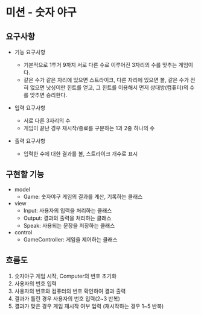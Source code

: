 # 미션 - 숫자 야구

## 요구사항
+ 기능 요구사항
    + 기본적으로 1투거 9까지 서로 다른 수로 이루어진 3자리의 수를 맞추는 게임이다.
    + 같은 수가 같은 자리에 있으면 스트라이크, 다른 자리에 있으면 볼, 같은 수가 전혀 없으면 낫싱이란 힌트를 얻고, 그 힌트를 이용해서 먼저 상대방(컴퓨터)의 수를 맞추면 승리한다.

+ 입력 요구사항
    + 서로 다른 3자리의 수
    + 게임이 끝난 경우 재시작/종료를 구분하는 1과 2중 하나의 수

+ 출력 요구사항
    + 입력한 수에 대한 결과를 볼, 스트라이크 개수로 표시

## 구현할 기능

+ model
  + Game: 숫자야구 게임의 결과를 계산, 기록하는 클래스
+ view
  + Input: 사용자의 입력을 처리하는 클래스 
  + Output: 결과의 출력을 처리하는 클래스
  + Speak: 사용되는 문장을 저장하는 클래스
+ control
  + GameController: 게임을 제어하는 클래스

## 흐름도
1. 숫자야구 게임 시작, Computer의 번호 초기화
2. 사용자의 번호 입력
3. 사용자의 번호와 컴퓨터의 번호 확인하여 결과 출력
4. 결과가 틀린 경우 사용자의 번호 입력(2~3 반복)
5. 결과가 맞은 경우 게임 재시작 여부 입력 (재시작하는 경우 1~5 반복)